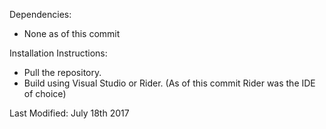 Dependencies:
- None as of this commit

Installation Instructions:
- Pull the repository.
- Build using Visual Studio or Rider. 
(As of this commit Rider was the IDE of choice)

Last Modified: July 18th 2017